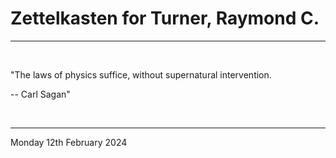 # Zettelkasten for Turner, Raymond C.

---

<br>


"The laws of physics suffice, without supernatural intervention.

-- Carl Sagan"
 

</br>

---
Monday 12th February 2024
